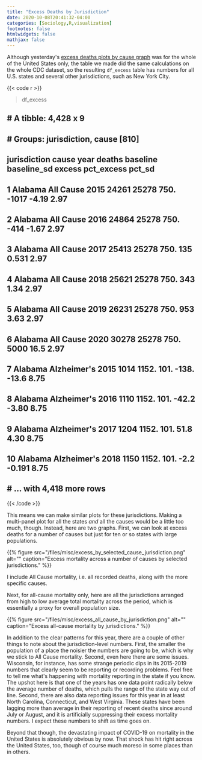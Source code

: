 ```yaml
---
title: "Excess Deaths by Jurisdiction"
date: 2020-10-08T20:41:32-04:00
categories: [Sociology,R,visualization]
footnotes: false
htmlwidgets: false
mathjax: false
---
```


Although yesterday's [excess deaths plots by cause graph](https://kieranhealy.org/blog/archives/2020/10/06/excess-deaths-by-cause/) was for the whole of the United States only, the table we made did the same calculations on the whole CDC dataset, so the resulting `df_excess` table has numbers for all U.S. states and several other jurisdictions, such as New York City. 

{{< code r >}}

> df_excess   
## # A tibble: 4,428 x 9
## # Groups:   jurisdiction, cause [810]
##    jurisdiction cause        year deaths baseline baseline_sd  excess pct_excess pct_sd
##    <chr>        <chr>       <dbl>  <dbl>    <dbl>       <dbl>   <dbl>      <dbl>  <dbl>
##  1 Alabama      All Cause    2015  24261   25278         750. -1017       -4.19    2.97
##  2 Alabama      All Cause    2016  24864   25278         750.  -414       -1.67    2.97
##  3 Alabama      All Cause    2017  25413   25278         750.   135        0.531   2.97
##  4 Alabama      All Cause    2018  25621   25278         750.   343        1.34    2.97
##  5 Alabama      All Cause    2019  26231   25278         750.   953        3.63    2.97
##  6 Alabama      All Cause    2020  30278   25278         750.  5000       16.5     2.97
##  7 Alabama      Alzheimer's  2015   1014    1152.        101.  -138.     -13.6     8.75
##  8 Alabama      Alzheimer's  2016   1110    1152.        101.   -42.2     -3.80    8.75
##  9 Alabama      Alzheimer's  2017   1204    1152.        101.    51.8      4.30    8.75
## 10 Alabama      Alzheimer's  2018   1150    1152.        101.    -2.2     -0.191   8.75
## # … with 4,418 more rows
 
{{< /code >}}

This means we can make similar plots for these jurisdictions. Making a multi-panel plot for all the states _and_ all the causes would be a little too much, though. Instead, here are two graphs. First, we can look at excess deaths for a number of causes but just for ten or so states with large populations. 

{{% figure src="/files/misc/excess_by_selected_cause_jurisdiction.png" alt="" caption="Excess mortality across a number of causes by selected jurisdictions." %}}

I include All Cause mortality, i.e. all recorded deaths, along with the more specific causes. 

Next, for all-cause mortality only, here are all the jurisdictions arranged from high to low average total mortality across the period, which is essentially a proxy for overall population size.

{{% figure src="/files/misc/excess_all_cause_by_jurisdiction.png" alt="" caption="Excess all-cause mortality by jurisdictions." %}}

In addition to the clear patterns for this year, there are a couple of other things to note about the jurisdiction-level numbers. First, the smaller the population of a place the noisier the numbers are going to be, which is why we stick to All Cause mortality. Second, even here there are some issues. Wisconsin, for instance, has some strange periodic dips in its 2015-2019 numbers that clearly seem to be reporting or recording problems. Feel free to tell me what's happening with mortality reporting in the state if you know. The upshot here is that one of the years has one data point radically below the average number of deaths, which pulls the range of the state way out of line. Second, there are also data reporting issues for this year in at least North Carolina, Connecticut, and West Virginia. These states have been lagging more than average in their reporting of recent deaths since around July or August, and it is artificially suppressing their excess mortality numbers. I expect these numbers to shift as time goes on. 

Beyond that though, the devastating impact of COVID-19 on mortality in the United States is absolutely obvious by now. That shock has hit right across the United States, too, though of course much moreso in some places than in others. 

